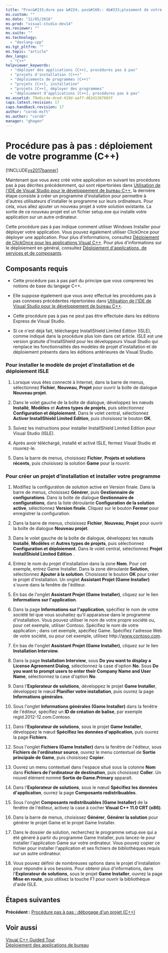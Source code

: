 ```yaml
---
title: "Proc&#233;dure pas &#224; pas&#160;: d&#233;ploiement de votre programme (C++) | Microsoft Docs"
ms.custom: ""
ms.date: "12/05/2016"
ms.prod: "visual-studio-dev14"
ms.reviewer: ""
ms.suite: ""
ms.technology: 
  - "devlang-cpp"
ms.tgt_pltfrm: ""
ms.topic: "article"
dev_langs: 
  - "C++"
helpviewer_keywords: 
  - "déployer des applications [C++], procédures pas à pas"
  - "projets d'installation (C++)"
  - "déploiements de programmes (C++)"
  - "projets [C++], installation"
  - "projets [C++], déployer des programmes"
  - "déploiement d’applications [C++], procédures pas à pas"
ms.assetid: 79e6cc4e-dced-419d-aaf7-d62d1367603f
caps.latest.revision: 17
caps.handback.revision: 17
author: "corob-msft"
ms.author: "corob"
manager: "ghogen"
---
```

# Proc&#233;dure pas &#224; pas&#160;: d&#233;ploiement de votre programme (C++)
[!INCLUDE[vs2017banner](../assembler/inline/includes/vs2017banner.md)]

Maintenant que vous avez créé votre application en suivant les procédures pas à pas décrites précédemment, qui sont répertoriées dans [Utilisation de l'IDE de Visual Studio pour le développement de bureau C\+\+](../ide/using-the-visual-studio-ide-for-cpp-desktop-development.md), la dernière étape consiste à créer un programme d'installation pour permettre à d'autres utilisateurs d'installer le programme sur leurs ordinateurs.  Pour cela, vous allez ajouter un nouveau projet à votre solution existante.  La sortie de ce nouveau projet est un fichier setup.exe qui installe votre application sur un autre ordinateur.  
  
 Cette procédure pas à pas indique comment utiliser Windows Installer pour déployer votre application.  Vous pouvez également utiliser ClickOnce pour déployer une application.  Pour plus d'informations, consultez [Déploiement de ClickOnce pour les applications Visual C\+\+](../ide/clickonce-deployment-for-visual-cpp-applications.md).  Pour plus d'informations sur le déploiement en général, consultez [Déploiement d'applications, de services et de composants](../Topic/Deploying%20Applications,%20Services,%20and%20Components.md).  
  
## Composants requis  
  
-   Cette procédure pas à pas part du principe que vous comprenez les notions de base du langage C\+\+.  
  
-   Elle suppose également que vous avez effectué les procédures pas à pas connexes précédentes répertoriées dans [Utilisation de l'IDE de Visual Studio pour le développement de bureau C\+\+](../ide/using-the-visual-studio-ide-for-cpp-desktop-development.md).  
  
-   Cette procédure pas à pas ne peut pas être effectuée dans les éditions Express de Visual Studio.  
  
-   Si ce n'est déjà fait, téléchargez InstallShield Limited Edition \(ISLE\), comme indiqué dans la procédure plus loin dans cet article.  ISLE est une version gratuite d'InstallShield pour les développeurs Visual Studio qui remplace les fonctionnalités des modèles de projet d'installation et de déploiement présents dans les éditions antérieures de Visual Studio.  
  
### Pour installer le modèle de projet d'installation et de déploiement ISLE  
  
1.  Lorsque vous êtes connecté à Internet, dans la barre de menus, sélectionnez **Fichier**, **Nouveau**, **Projet** pour ouvrir la boîte de dialogue **Nouveau projet**.  
  
2.  Dans le volet gauche de la boîte de dialogue, développez les nœuds **Installé**, **Modèles** et **Autres types de projets**, puis sélectionnez **Configuration et déploiement**.  Dans le volet central, sélectionnez **Activer InstallShield Limited Edition**, puis choisissez le bouton **OK**.  
  
3.  Suivez les instructions pour installer InstallShield Limited Edition pour Visual Studio \(ISLE\).  
  
4.  Après avoir téléchargé, installé et activé ISLE, fermez Visual Studio et rouvrez\-le.  
  
5.  Dans la barre de menus, choisissez **Fichier**, **Projets et solutions récents**, puis choisissez la solution **Game** pour la rouvrir.  
  
### Pour créer un projet d'installation et installer votre programme  
  
1.  Modifiez la configuration de solution active en Version finale.  Dans la barre de menus, choisissez **Générer**, puis **Gestionnaire de configurations**.  Dans la boîte de dialogue **Gestionnaire de configurations**, dans la liste déroulante **Configuration de la solution active**, sélectionnez **Version finale**.  Cliquez sur le bouton **Fermer** pour enregistrer la configuration.  
  
2.  Dans la barre de menus, choisissez **Fichier**, **Nouveau**, **Projet** pour ouvrir la boîte de dialogue **Nouveau projet**.  
  
3.  Dans le volet gauche de la boîte de dialogue, développez les nœuds **Installé**, **Modèles** et **Autres types de projets**, puis sélectionnez **Configuration et déploiement**.  Dans le volet central, sélectionnez **Projet InstallShield Limited Edition** .  
  
4.  Entrez le nom du projet d'installation dans la zone **Nom**.  Pour cet exemple, entrez Game Installer.  Dans la zone déroulante **Solution**, sélectionnez **Ajouter à la solution**.  Choisissez le bouton **OK** pour créer le projet d'installation.  Un onglet **Assistant Projet \(Game Installer\)** s'ouvre dans la fenêtre de l'éditeur.  
  
5.  En bas de l'onglet **Assistant Projet \(Game Installer\)**, cliquez sur le lien **Informations sur l'application**.  
  
6.  Dans la page **Informations sur l'application**, spécifiez le nom de votre société tel que vous souhaitez qu'il apparaisse dans le programme d'installation.  Vous pouvez utiliser le nom de votre propre société ou, pour cet exemple, utiliser Contoso.  Spécifiez le nom de votre application ; dans cet exemple, spécifiez Game.  Spécifiez l'adresse Web de votre société, ou pour cet exemple, utilisez http:\/\/www.contoso.com.  
  
7.  En bas de l'onglet **Assistant Projet \(Game Installer\)**, cliquez sur le lien **Installation Interview**.  
  
8.  Dans la page **Installation Interview**, sous **Do you want to display a License Agreement Dialog**, sélectionnez la case d'option **No**.  Sous **Do you want to prompt users to enter their Company Name and User Name**, sélectionnez la case d'option **No**.  
  
9. Dans l'**Explorateur de solutions**, développez le projet **Game Installer**, développez le nœud **Planifier votre installation**, puis ouvrez la page **Informations générales**.  
  
10. Sous l'onglet **Informations générales \(Game Installer\)** dans la fenêtre de l'éditeur, spécifiez un **ID de création de balise**, par exemple regid.2012\-12.com.Contoso.  
  
11. Dans l'**Explorateur de solutions**, sous le projet **Game Installer**, développez le nœud **Spécifiez les données d'application**, puis ouvrez la page **Fichiers**.  
  
12. Sous l'onglet **Fichiers \(Game Installer\)** dans la fenêtre de l'éditeur, sous **Fichiers de l'ordinateur source**, ouvrez le menu contextuel de **Sortie principale de Game**, puis choisissez **Copier**.  
  
13. Ouvrez un menu contextuel dans l'espace situé sous la colonne **Nom** dans **Fichiers de l'ordinateur de destination**, puis choisissez **Coller**.  Un nouvel élément nommé **Sortie de Game.Primary** apparaît.  
  
14. Dans l'**Explorateur de solutions**, sous le nœud **Spécifiez les données d'application**, ouvrez la page **Composants redistribuables**.  
  
15. Sous l'onglet **Composants redistribuables \(Game Installer\)** de la fenêtre de l'éditeur, activez la case à cocher **Visual C\+\+ 11.0 CRT \(x86\)**.  
  
16. Dans la barre de menus, choisissez **Générer**, **Générer la solution** pour générer le projet Game et le projet Game Installer.  
  
17. Dans le dossier de solution, recherchez le programme setup.exe qui a été généré à partir du programme Game Installer, puis lancez\-le pour installer l'application Game sur votre ordinateur.  Vous pouvez copier ce fichier pour installer l'application et ses fichiers de bibliothèques requis sur un autre ordinateur.  
  
18. Vous pouvez définir de nombreuses options dans le projet d'installation pour répondre à vos besoins.  Pour obtenir plus d'informations, dans l'**Explorateur de solutions**, sous le projet **Game Installer**, ouvrez la page **Mise en route**, puis utilisez la touche F1 pour ouvrir la bibliothèque d'aide ISLE.  
  
## Étapes suivantes  
 **Précédent :** [Procédure pas à pas : débogage d'un projet \(C\+\+\)](../ide/walkthrough-debugging-a-project-cpp.md)  
  
## Voir aussi  
 [Visual C\+\+ Guided Tour](http://msdn.microsoft.com/fr-fr/499cb66f-7df1-45d6-8b6b-33d94fd1f17c)   
 [Déploiement des applications de bureau](../ide/deploying-native-desktop-applications-visual-cpp.md)